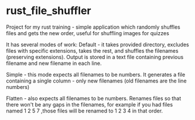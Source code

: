 # rust_file_shuffler
Project for my rust training - simple application which randomly shuffles files and gets the new order, useful for shuffling images for quizzes

It has several modes of work:
Default - it takes provided directory, excludes files with specific extensions, takes the rest, and shuffles the filenames (preserving extensions). 
Output is stored in a text file containing previous filename and new filename in each line.


Simple - this mode expects all filenames to be numbers. It generates a file containing a single column - only new filenames (old filenames are the line numbers)


Flatten - also expects all filenames to be numbers. Renames files so that there won't be any gaps in the filenames, for example if you had files named 1 2 5 7
,those files will be renamed to 1 2 3 4 in that order.

